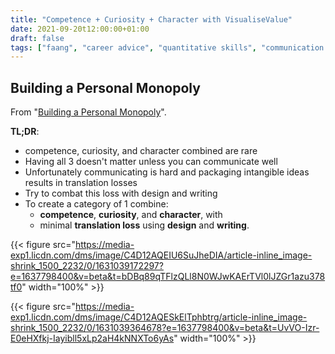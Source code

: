 ```yaml
---
title: "Competence + Curiosity + Character with VisualiseValue"
date: 2021-09-20t12:00:00+01:00
draft: false
tags: ["faang", "career advice", "quantitative skills", "communication skills"]
---
```


## Building a Personal Monopoly

From "[Building a Personal Monopoly](https://visualizevalue.com/blogs/feed/building-a-personal-monopoly)".

**TL;DR**:

- competence, curiosity, and character combined are rare
- Having all 3 doesn't matter unless you can communicate well
- Unfortunately communicating is hard and packaging intangible ideas results in translation losses
- Try to combat this loss with design and writing
- To create a category of 1 combine:
  - **competence**, **curiosity**, and **character**, with
  - minimal **translation loss** using **design** and **writing**.

{{< figure src="https://media-exp1.licdn.com/dms/image/C4D12AQEIU6SuJheDIA/article-inline_image-shrink_1500_2232/0/1631039172297?e=1637798400&v=beta&t=bDBq89qTFlzQLl8N0WJwKAErTVl0lJZGr1azu378tf0" width="100%" >}}

{{< figure src="https://media-exp1.licdn.com/dms/image/C4D12AQESkElTphbtrg/article-inline_image-shrink_1500_2232/0/1631039364678?e=1637798400&v=beta&t=UvVO-Izr-E0eHXfkj-Iayibll5xLp2aH4kNNXTo6yAs" width="100%" >}}
